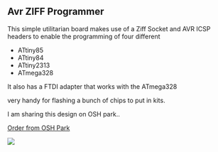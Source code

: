## Avr ZIFF Programmer

This simple utilitarian board makes use of a Ziff Socket and AVR ICSP headers to enable the programming of four different

* ATtiny85
* ATtiny84
* ATtiny2313
* ATmega328

It also has a FTDI adapter that works with the ATmega328

very handy for flashing a bunch of chips to put in kits. 

I am sharing this design on OSH park.. 



[Order from OSH Park](https://oshpark.com/shared_projects/iwJdXK1z)

![](https://a800d827b6de8403a51e-6ffc2e718631809086ea40332b2055f7.ssl.cf1.rackcdn.com/assets/badge-5b7ec47045b78aef6eb9d83b3bac6b1920de805e9a0c227658eac6e19a045b9c.png)


